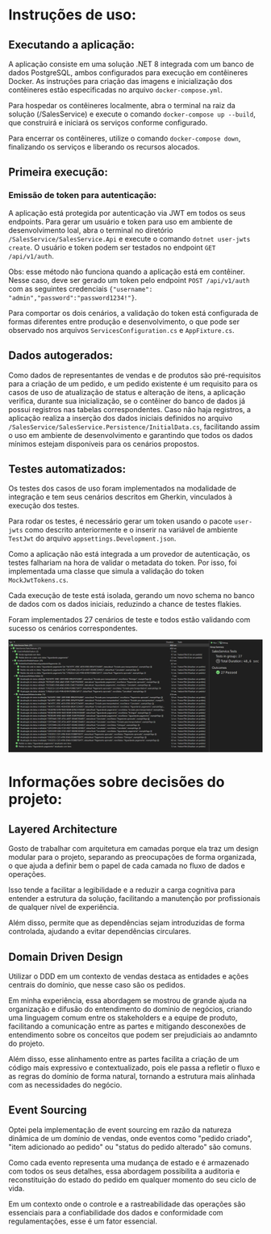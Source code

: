 ﻿# Instruções de uso:

## Executando a aplicação:

A aplicação consiste em uma solução .NET 8 integrada com um banco de dados PostgreSQL, ambos configurados para execução em contêineres Docker. As instruções para criação das imagens e inicialização dos contêineres estão especificadas no arquivo `docker-compose.yml`.

Para hospedar os contêineres localmente, abra o terminal na raiz da solução (/SalesService) e execute o comando `docker-compose up --build`, que construirá e iniciará os serviços conforme configurado.

Para encerrar os contêineres, utilize o comando `docker-compose down`, finalizando os serviços e liberando os recursos alocados.

## Primeira execução:

### Emissão de token para autenticação:

A aplicação está protegida por autenticação via JWT em todos os seus endpoints. Para gerar um usuário e token para uso em ambiente de desenvolvimento loal, abra o terminal no diretório `/SalesService/SalesService.Api` e execute o comando `dotnet user-jwts create`. O usuário e token podem ser testados no endpoint `GET /api/v1/auth`.

Obs: esse método não funciona quando a aplicação está em contêiner. Nesse caso, deve ser gerado um token pelo endpoint `POST /api/v1/auth` com as seguintes credenciais `{"username": "admin","password":"password1234!"}`.

Para comportar os dois cenários, a validação do token está configurada de formas diferentes entre produção e desenvolvimento, o que pode ser observado nos arquivos `ServicesConfiguration.cs` e `AppFixture.cs`.

## Dados autogerados:

Como dados de representantes de vendas e de produtos são pré-requisitos para a criação de um pedido, e um pedido existente é um requisito para os casos de uso de atualização de status e alteração de itens, a aplicação verifica, durante sua inicialização, se o contêiner do banco de dados já possui registros nas tabelas correspondentes. Caso não haja registros, a aplicação realiza a inserção dos dados iniciais definidos no arquivo `/SalesService/SalesService.Persistence/InitialData.cs`, facilitando assim o uso em ambiente de desenvolvimento e garantindo que todos os dados mínimos estejam disponíveis para os cenários propostos.

## Testes automatizados:

Os testes dos casos de uso foram implementados na modalidade de integração e tem seus cenários descritos em Gherkin, vinculados à execução dos testes.

Para rodar os testes, é necessário gerar um token usando o pacote `user-jwts` como descrito anteriormente e o inserir na variável de ambiente `TestJwt` do arquivo `appsettings.Development.json`.

Como a aplicação não está integrada a um provedor de autenticação, os testes falhariam na hora de validar o metadata do token. Por isso, foi implementada uma classe que simula a validação do token `MockJwtTokens.cs`.

Cada execução de teste está isolada, gerando um novo schema no banco de dados com os dados iniciais, reduzindo a chance de testes flakies.

Foram implementados 27 cenários de teste e todos estão validando com sucesso os cenários correspondentes.

![Resultado dos Testes](test_results.png)

# Informações sobre decisões do projeto:

## Layered Architecture

Gosto de trabalhar com arquitetura em camadas porque ela traz um design modular para o projeto, separando as preocupações de forma organizada, o que ajuda a definir bem o papel de cada camada no fluxo de dados e operações.

Isso tende a facilitar a legibilidade e a reduzir a carga cognitiva para entender a estrutura da solução, facilitando a manutenção por profissionais de qualquer nível de experiência.

Além disso, permite que as dependências sejam introduzidas de forma controlada, ajudando a evitar dependências circulares.

## Domain Driven Design

Utilizar o DDD em um contexto de vendas destaca as entidades e ações centrais do domínio, que nesse caso são os pedidos.

Em minha experiência, essa abordagem se mostrou de grande ajuda na organização e difusão do entendimento do domínio de negócios, criando uma linguagem comum entre os stakeholders e a equipe de produto, facilitando a comunicação entre as partes e mitigando desconexões de entendimento sobre os conceitos que podem ser prejudiciais ao andamnto do projeto.

Além disso, esse alinhamento entre as partes facilita a criação de um código mais expressivo e contextualizado, pois ele passa a refletir o fluxo e as regras do domínio de forma natural, tornando a estrutura mais alinhada com as necessidades do negócio.

## Event Sourcing

Optei pela implementação de event sourcing em razão da natureza dinâmica de um domínio de vendas, onde eventos como "pedido criado", "item adicionado ao pedido" ou "status do pedido alterado" são comuns.

Como cada evento representa uma mudança de estado e é armazenado com todos os seus detalhes, essa abordagem possibilita a auditoria e reconstituição do estado do pedido em qualquer momento do seu ciclo de vida.

Em um contexto onde o controle e a rastreabilidade das operações são essenciais para a confiabilidade dos dados e conformidade com regulamentações, esse é um fator essencial.
````
